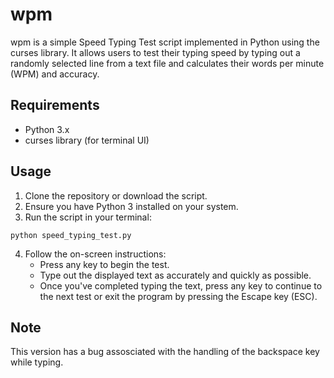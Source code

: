 # wpm

wpm is a simple Speed Typing Test script implemented in Python using the curses library. It allows users to test their typing speed by typing out a randomly selected line from a text file and calculates their words per minute (WPM) and accuracy.

## Requirements

- Python 3.x
- curses library (for terminal UI)

## Usage

1. Clone the repository or download the script.
2. Ensure you have Python 3 installed on your system.
3. Run the script in your terminal:

```python speed_typing_test.py```

4. Follow the on-screen instructions:
   - Press any key to begin the test.
   - Type out the displayed text as accurately and quickly as possible.
   - Once you've completed typing the text, press any key to continue to the next test or exit the program by pressing the Escape key (ESC).

## Note

This version has a bug assosciated with the handling of the backspace key while typing. 
